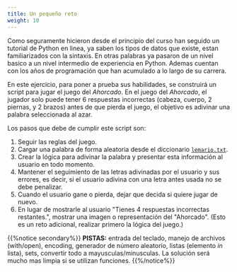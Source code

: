 ```yaml
---
title: Un pequeño reto
weight: 10
---
```


Como seguramente hicieron desde el principio del curso han seguido un tutorial de Python en linea, ya saben los tipos de datos que existe, estan familiarizados con la sintaxis. En otras palabras ya pasaron de un nivel basico a un nivel intermedio de experiencia en Python. Ademas cuentan con los años de programación que han acumulado a lo largo de su carrera.

En este ejercicio, para poner a prueba sus habilidades, se construirá un script para jugar el juego del _Ahorcado_. En el juego del _Ahorcado_, el jugador solo puede tener 6 respuestas incorrectas (cabeza, cuerpo, 2 piernas, y 2 brazos) antes de que pierda el juego, el objetivo es adivinar una palabra seleccionada al azar.

Los pasos que debe de cumplir este script son:

1. Seguir las reglas del juego.
2. Cargar una palabra de forma aleatoria desde el diccionario [`lemario.txt`](lemario.txt).
3. Crear la lógica para adivinar la palabra y presentar esta información al usuario en todo momento.
4. Mantener el seguimiento de las letras adivinadas por el usuario y sus errores, es decir, si el usuario adivina con una letra antes usada no se debe penalizar.
5. Cuando el usuario gane o pierda, dejar que decida si quiere jugar de nuevo.
6. En lugar de mostrarle al usuario "Tienes 4 respuestas incorrectas restantes.", mostrar una imagen o representación del "Ahorcado". (Esto es un reto adicional, realizar primero la lógica del juego.)

{{%notice secondary%}}
**PISTAS:** entrada del teclado, manejo de archivos (with/open), encoding, generador de número aleatorio, listas (elemento _in_ lista), sets, convertir todo a mayusculas/minusculas. La solución será mucho mas limpia si se utilizan funciones.
{{%/notice%}}
